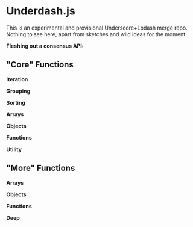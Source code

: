 # Underdash.js

This is an experimental and provisional Underscore+Lodash merge repo. Nothing 
to see here, apart from sketches and wild ideas for the moment.

**Fleshing out a consensus API:**

## "Core" Functions

**Iteration**

**Grouping**

**Sorting**

**Arrays**

**Objects**

**Functions**

**Utility**

## "More" Functions

**Arrays**

**Objects**

**Functions**

**Deep**

